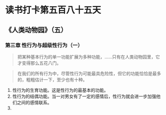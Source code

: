 # 读书打卡第五百八十五天
## 《人类动物园》（五）
### 第三章 性行为与超级性行为（一）

> 把某种基本行为的单一功能扩展为多种功能，……只有在人类动物园里，它才变得那么五花八门。

> 在我们的所有行为中，尽管性行为可能最具危险性，但它的功能恰恰是最多的，粗粗估计一下，至少也有十种。

1. 性行为的生育功能。这是性行为的最基本的功能。
2. 性行为的结偶功能。当一对男女有了一定的感情后，性行为就会进一步加强他们之间的感情联系。
3. 